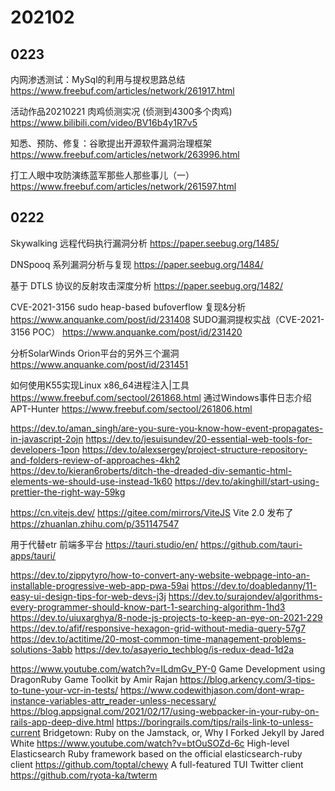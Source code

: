# 202102

## 0223

内网渗透测试：MySql的利用与提权思路总结
https://www.freebuf.com/articles/network/261917.html

活动作品20210221 肉鸡侦测实况 (侦测到4300多个肉鸡)
https://www.bilibili.com/video/BV16b4y1R7v5

知悉、预防、修复：谷歌提出开源软件漏洞治理框架
https://www.freebuf.com/articles/network/263996.html

打工人眼中攻防演练蓝军那些人那些事儿（一）
https://www.freebuf.com/articles/network/261597.html

## 0222

Skywalking 远程代码执行漏洞分析
https://paper.seebug.org/1485/

DNSpooq 系列漏洞分析与复现
https://paper.seebug.org/1484/

基于 DTLS 协议的反射攻击深度分析
https://paper.seebug.org/1482/

CVE-2021-3156 sudo heap-based bufoverflow 复现&分析
https://www.anquanke.com/post/id/231408
SUDO漏洞提权实战（CVE-2021-3156 POC）
https://www.anquanke.com/post/id/231420



分析SolarWinds Orion平台的另外三个漏洞
https://www.anquanke.com/post/id/231451

如何使用K55实现Linux x86_64进程注入|工具
https://www.freebuf.com/sectool/261868.html
通过Windows事件日志介绍APT-Hunter
https://www.freebuf.com/sectool/261806.html

https://dev.to/aman_singh/are-you-sure-you-know-how-event-propagates-in-javascript-2ojn
https://dev.to/jesuisundev/20-essential-web-tools-for-developers-1pon
https://dev.to/alexsergey/project-structure-repository-and-folders-review-of-approaches-4kh2
https://dev.to/kieran6roberts/ditch-the-dreaded-div-semantic-html-elements-we-should-use-instead-1k60
https://dev.to/akinghill/start-using-prettier-the-right-way-59kg

https://cn.vitejs.dev/
https://gitee.com/mirrors/ViteJS
Vite 2.0 发布了
https://zhuanlan.zhihu.com/p/351147547

用于代替etr 前端多平台
https://tauri.studio/en/
https://github.com/tauri-apps/tauri/

https://dev.to/zippytyro/how-to-convert-any-website-webpage-into-an-installable-progressive-web-app-pwa-59ai
https://dev.to/doabledanny/11-easy-ui-design-tips-for-web-devs-j3j
https://dev.to/surajondev/algorithms-every-programmer-should-know-part-1-searching-algorithm-1hd3
https://dev.to/uiuxarghya/8-node-js-projects-to-keep-an-eye-on-2021-229
https://dev.to/afif/responsive-hexagon-grid-without-media-query-57g7
https://dev.to/actitime/20-most-common-time-management-problems-solutions-3abb
https://dev.to/asayerio_techblog/is-redux-dead-1d2a

https://www.youtube.com/watch?v=ILdmGv_PY-0
Game Development using DragonRuby Game Toolkit by Amir Rajan
https://blog.arkency.com/3-tips-to-tune-your-vcr-in-tests/
https://www.codewithjason.com/dont-wrap-instance-variables-attr_reader-unless-necessary/
https://blog.appsignal.com/2021/02/17/using-webpacker-in-your-ruby-on-rails-app-deep-dive.html
https://boringrails.com/tips/rails-link-to-unless-current
Bridgetown: Ruby on the Jamstack, or, Why I Forked Jekyll by Jared White
https://www.youtube.com/watch?v=btOuSOZd-6c
High-level Elasticsearch Ruby framework based on the official elasticsearch-ruby client
https://github.com/toptal/chewy
A full-featured TUI Twitter client
https://github.com/ryota-ka/twterm
